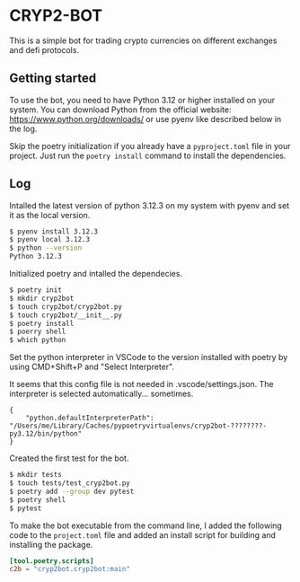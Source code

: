 CRYP2-BOT
=========

This is a simple bot for trading crypto currencies on different exchanges and defi protocols.
 
Getting started
--------------- 

To use the bot, you need to have Python 3.12 or higher installed on your system. You can download Python from the official website: https://www.python.org/downloads/ or use pyenv like described below in the log.

Skip the poetry initialization if you already have a `pyproject.toml` file in your project. Just run the `poetry install` command to install the dependencies.


Log
---

Intalled the latest version of python 3.12.3 on my system with pyenv and set it as the local version.

```bash
$ pyenv install 3.12.3
$ pyenv local 3.12.3
$ python --version
Python 3.12.3
```

Initialized poetry and intalled the dependecies. 

```bash
$ poetry init
$ mkdir cryp2bot
$ touch cryp2bot/cryp2bot.py
$ touch cryp2bot/__init__.py
$ poetry install
$ poerry shell
$ which python
```

Set the python interpreter in VSCode to the version installed with poetry by using CMD+Shift+P and "Select Interpreter".

It seems that this config file is not needed in .vscode/settings.json. The interpreter is selected automatically... sometimes.

    {
        "python.defaultInterpreterPath": "/Users/me/Library/Caches/pypoetryvirtualenvs/cryp2bot-????????-py3.12/bin/python"
    }


Created the first test for the bot.

```bash
$ mkdir tests
$ touch tests/test_cryp2bot.py
$ poetry add --group dev pytest
$ poetry shell
$ pytest
```


To make the bot executable from the command line, I added the following code to the `project.toml` file and added an install script for building and installing the package.

```toml
[tool.poetry.scripts]
c2b = "cryp2bot.cryp2bot:main"

```





